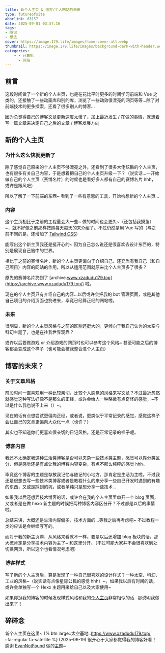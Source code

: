 ```yaml
---
title: 新个人主页 & 博客/个人网站的未来
type: futureofsite
abbrlink: 63157
date: 2025-09-01 03:57:16
tags:
- 随记
- 想法
cover: https://image.179.life/images/home-cover-alt.webp
thumbnail: https://image.179.life/images/background-dark-with-header.webp
categories:
    - - 计算机
      - 网站
---
```


## 前言

这段时间做了一个新的个人主页，也是在花比平时更多的时间学习前端和 Vue 之类的，还接触了一些动画库和别的库，浏览了一些动效很漂亮的网页等等...除了对前端技术的更多探索，还看了很多别人的博客...

因为总觉得自己的博客文章更新速度太慢了，加上最近发生 / 在做的事情，就想着写一篇文章来决定自己之后的文章 / 博客发展方向

## 新的个人主页

### 为什么这么快就更新了

除了感觉自己原来的个人主页不够漂亮之外，还看到了很多大佬炫酷的个人主页，也有很多有关自己内容，于是想着把自己的个人主页升级一下？（说实话...一开始做自己的个人主页（赛博名片）的时候也是看好多人都有自己的赛博名片 hhh，或许是跟风吧）

所以了解了一下前端的东西~ 看到了一些有意思的工具，开始构想新的个人主页...

### 内容

这个主页相比于之前的工程量会大一些~ 做的时间也会更久~（还包括我摸鱼）~，就不好像之前那样按照每天每天的来介绍了。不过仍然是用 Vue 写的（与之前不同的是，还增加了 [Tailwind CSS](https://tailwindcss.com/)）

能写出这个新主页我还是挺开心的~ 因为自己怎么说还是很喜欢去设计东西的，特别是展现自己脑中的世界。

相比于之前的赛博名片，新的个人主页更偏向于介绍自己，还充当有我自己（和自己项目）内容的网站的作用，所以从适用范围就原来比个人主页多了很多？

原先的赛博名片扔到了 [archive.www.xzadudu179.top](https://archive.www.xzadudu179.top/) 啦。

现在的个人主页只有介绍自己的内容...以后或许会把我的 bot 管理页面，或是其他自己项目的介绍页面也扔进来，毕竟已经算正经的网站啦。

### 未来

很明显，新的个人主页风格与之前的区别还挺大的，更倾向于我自己认为的太空与科幻主题了，也是在往我世界观靠？

或许以后要做游戏 or 介绍游戏的网页时也可以参考这个风格~ 甚至可能之后的博客都会变成这个样子（也可能会被我整合进个人主页）

## 博客的未来？

### 关于文章风格

前段时间一直喜欢用一种比较亲切，比较个人感觉的风格来写文章？不过最近忽然就感觉这种写法好像不是那么的正经，或许会给人一种略微有点奇怪的感觉，~不过是什么我也说不上来（）~。

现在的话有点想尝试更偏向正经，或者说，更类似于平常记录的感觉，感觉这样子会让自己的文章更偏向大众化一点（也许？）

其实也不知道你们更喜欢很亲切的日记风格，还是正常记录的样子呢。

### 博客内容

我还不太确定我这种生活类博客是否可以夹杂一些技术类主题，感觉可以靠分类区分，但是感觉还是有点让我的博客内容变杂，有点不那么纯粹的感觉 hhh。

毕竟这个博客的主题是存放我记忆与随记的小地方，那肯定是生活为主啦。不过我还是很想去写一些技术类博客或者是教程什么的来分享一些自己开发时遇到的有趣的东西，又或是踩到的坑，或者单纯只是想分享一些技术...

如果我以后还想弄技术博客的话，或许会在我的个人主页里单开一个 blog 页面，又或者是在做 hexo 新主题的时候把两种博客内容区分开？不过都是以后的事情啦。

总结来讲，大概还是生活内容偏多，技术方面的...等我之后再考虑吧~ 不过教程一类的应该是会继续写写的。

而对于我的新主页嘛，从风格来看就不一样，要是以后还增加 blog 板块的话，那大概肯定是分享技术内容为主了~ 和这里分开。（不过可能大家并不会很喜欢到处切换网页，所以这个也看情况考虑吧）

### 博客样式

写了新的个人主页后，算是发现了一种自己很喜欢的设计样式？一种太空、科幻、工业的风格~（说实话有点像星际公民的感觉 hhh）~，如果我以后有时间的话，或许会单独写一个 Hexo 主题用来给自己以及大家使用~

如果你逛我的博客的时候发现样式风格和我的[个人主页](https://www.xzadudu179.top/)非常相似的话...那说明我做出来了！

## 碎碎念

新个人主页在这里~
{% btn large::太空基地::https://www.xzadudu179.top/ ::fa-regular fa-satellite %}
(2025-09-19) 很开心于大家都觉得我的博客好看！感谢 [EvanNotFound](https://github.com/EvanNotFound) 做的[主题](https://github.com/EvanNotFound/hexo-theme-redefine)~